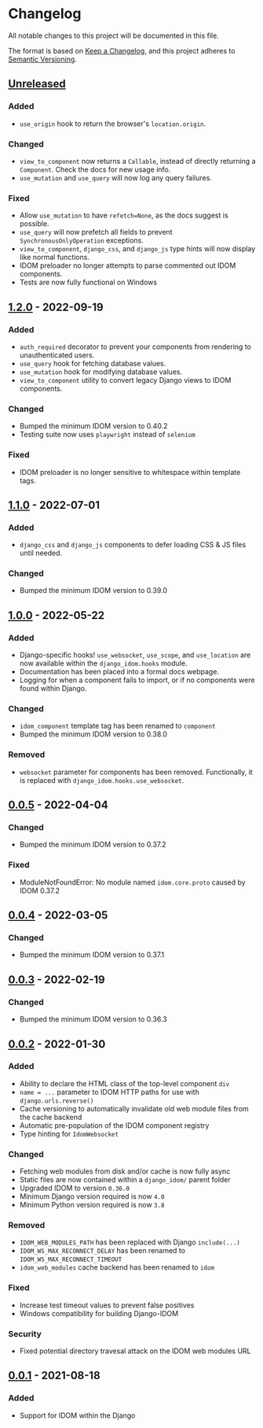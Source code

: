 # Changelog

All notable changes to this project will be documented in this file.

<!--attr-start-->

The format is based on [Keep a Changelog](https://keepachangelog.com/en/1.0.0/), and this project adheres to [Semantic Versioning](https://semver.org/spec/v2.0.0.html).

<!--attr-end-->

<!--
Using the following categories, list your changes in this order:
    - "Added" for new features.
    - "Changed" for changes in existing functionality.
    - "Deprecated" for soon-to-be removed features.
    - "Removed" for now removed features.
    - "Fixed" for any bug fixes.
    - "Security" in case of vulnerabilities.
 -->

<!--changelog-start-->

## [Unreleased]

### Added

-   `use_origin` hook to return the browser's `location.origin`.

### Changed

-   `view_to_component` now returns a `Callable`, instead of directly returning a `Component`. Check the docs for new usage info.
-   `use_mutation` and `use_query` will now log any query failures.

### Fixed

-   Allow `use_mutation` to have `refetch=None`, as the docs suggest is possible.
-   `use_query` will now prefetch all fields to prevent `SynchronousOnlyOperation` exceptions.
-   `view_to_component`, `django_css`, and `django_js` type hints will now display like normal functions.
-   IDOM preloader no longer attempts to parse commented out IDOM components.
-   Tests are now fully functional on Windows

## [1.2.0] - 2022-09-19

### Added

-   `auth_required` decorator to prevent your components from rendering to unauthenticated users.
-   `use_query` hook for fetching database values.
-   `use_mutation` hook for modifying database values.
-   `view_to_component` utility to convert legacy Django views to IDOM components.

### Changed

-   Bumped the minimum IDOM version to 0.40.2
-   Testing suite now uses `playwright` instead of `selenium`

### Fixed

-   IDOM preloader is no longer sensitive to whitespace within template tags.

## [1.1.0] - 2022-07-01

### Added

-   `django_css` and `django_js` components to defer loading CSS & JS files until needed.

### Changed

-   Bumped the minimum IDOM version to 0.39.0

## [1.0.0] - 2022-05-22

### Added

-   Django-specific hooks! `use_websocket`, `use_scope`, and `use_location` are now available within the `django_idom.hooks` module.
-   Documentation has been placed into a formal docs webpage.
-   Logging for when a component fails to import, or if no components were found within Django.

### Changed

-   `idom_component` template tag has been renamed to `component`
-   Bumped the minimum IDOM version to 0.38.0

### Removed

-   `websocket` parameter for components has been removed. Functionally, it is replaced with `django_idom.hooks.use_websocket`.

## [0.0.5] - 2022-04-04

### Changed

-   Bumped the minimum IDOM version to 0.37.2

### Fixed

-   ModuleNotFoundError: No module named `idom.core.proto` caused by IDOM 0.37.2

## [0.0.4] - 2022-03-05

### Changed

-   Bumped the minimum IDOM version to 0.37.1

## [0.0.3] - 2022-02-19

### Changed

-   Bumped the minimum IDOM version to 0.36.3

## [0.0.2] - 2022-01-30

### Added

-   Ability to declare the HTML class of the top-level component `div`
-   `name = ...` parameter to IDOM HTTP paths for use with `django.urls.reverse()`
-   Cache versioning to automatically invalidate old web module files from the cache backend
-   Automatic pre-population of the IDOM component registry
-   Type hinting for `IdomWebsocket`

### Changed

-   Fetching web modules from disk and/or cache is now fully async
-   Static files are now contained within a `django_idom/` parent folder
-   Upgraded IDOM to version `0.36.0`
-   Minimum Django version required is now `4.0`
-   Minimum Python version required is now `3.8`

### Removed

-   `IDOM_WEB_MODULES_PATH` has been replaced with Django `include(...)`
-   `IDOM_WS_MAX_RECONNECT_DELAY` has been renamed to `IDOM_WS_MAX_RECONNECT_TIMEOUT`
-   `idom_web_modules` cache backend has been renamed to `idom`

### Fixed

-   Increase test timeout values to prevent false positives
-   Windows compatibility for building Django-IDOM

### Security

-   Fixed potential directory travesal attack on the IDOM web modules URL

## [0.0.1] - 2021-08-18

### Added

-   Support for IDOM within the Django

[unreleased]: https://github.com/idom-team/django-idom/compare/1.2.0...HEAD
[1.2.0]: https://github.com/idom-team/django-idom/compare/1.1.0...1.2.0
[1.1.0]: https://github.com/idom-team/django-idom/compare/1.0.0...1.1.0
[1.0.0]: https://github.com/idom-team/django-idom/compare/0.0.5...1.0.0
[0.0.5]: https://github.com/idom-team/django-idom/compare/0.0.4...0.0.5
[0.0.4]: https://github.com/idom-team/django-idom/compare/0.0.3...0.0.4
[0.0.3]: https://github.com/idom-team/django-idom/compare/0.0.2...0.0.3
[0.0.2]: https://github.com/idom-team/django-idom/compare/0.0.1...0.0.2
[0.0.1]: https://github.com/idom-team/django-idom/releases/tag/0.0.1
